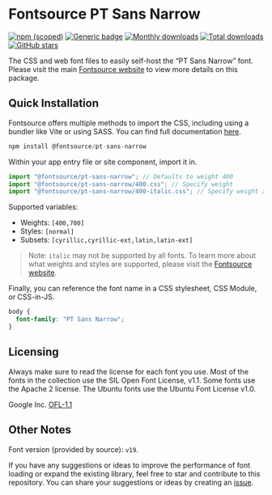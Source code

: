 # Fontsource PT Sans Narrow

[![npm (scoped)](https://img.shields.io/npm/v/@fontsource/pt-sans-narrow?color=brightgreen)](https://www.npmjs.com/package/@fontsource/pt-sans-narrow) [![Generic badge](https://img.shields.io/badge/fontsource-passing-brightgreen)](https://github.com/fontsource/fontsource) [![Monthly downloads](https://badgen.net/npm/dm/@fontsource/pt-sans-narrow)](https://github.com/fontsource/fontsource) [![Total downloads](https://badgen.net/npm/dt/@fontsource/pt-sans-narrow)](https://github.com/fontsource/fontsource) [![GitHub stars](https://img.shields.io/github/stars/fontsource/fontsource.svg?style=social&label=Star)](https://github.com/fontsource/fontsource/stargazers)

The CSS and web font files to easily self-host the “PT Sans Narrow” font. Please visit the main [Fontsource website](https://fontsource.org/fonts/pt-sans-narrow) to view more details on this package.

## Quick Installation

Fontsource offers multiple methods to import the CSS, including using a bundler like Vite or using SASS. You can find full documentation [here](https://fontsource.org/docs/getting-started/introduction).

```javascript
npm install @fontsource/pt-sans-narrow
```

Within your app entry file or site component, import it in.

```javascript
import "@fontsource/pt-sans-narrow"; // Defaults to weight 400
import "@fontsource/pt-sans-narrow/400.css"; // Specify weight
import "@fontsource/pt-sans-narrow/400-italic.css"; // Specify weight and style
```

Supported variables:
- Weights: `[400,700]`
- Styles: `[normal]`
- Subsets: `[cyrillic,cyrillic-ext,latin,latin-ext]`

> Note: `italic` may not be supported by all fonts. To learn more about what weights and styles are supported, please visit the [Fontsource website](https://fontsource.org/fonts/pt-sans-narrow).

Finally, you can reference the font name in a CSS stylesheet, CSS Module, or CSS-in-JS.

```css
body {
  font-family: "PT Sans Narrow";
}
```

## Licensing
Always make sure to read the license for each font you use. Most of the fonts in the collection use the SIL Open Font License, v1.1. Some fonts use the Apache 2 license. The Ubuntu fonts use the Ubuntu Font License v1.0.

Google Inc.
[OFL-1.1](http://scripts.sil.org/OFL)

## Other Notes
Font version (provided by source): `v19`.

If you have any suggestions or ideas to improve the performance of font loading or expand the existing library, feel free to star and contribute to this repository. You can share your suggestions or ideas by creating an [issue](https://github.com/fontsource/fontsource/issues).